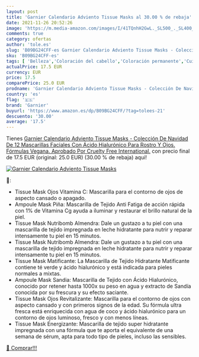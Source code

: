 ```yaml
---
layout: post
title: 'Garnier Calendario Adviento Tissue Masks al 30.00 % de rebaja'
date: 2021-11-26 20:52:26
image: 'https://m.media-amazon.com/images/I/41TQnhH2GwL._SL500_._SL400_.jpg'
comments: true
category: ofertas
author: 'tole.es'
slug: 'B09BG24CFF-es Garnier Calendario Adviento Tissue Masks - Colección De...'
sku: 'B09BG24CFF-es'
tags: [ 'Belleza','Coloración del cabello','Coloración permanente','Cuidado del cabello','adviento','garnier','navidad', ]
actualPrice: 17.5 EUR
currency: EUR
price: 17.5
comparePrice: 25.0 EUR
prodname: 'Garnier Calendario Adviento Tissue Masks - Colección De Navidad De 12 Mascarillas Faciales Con Ácido Hialurónico Para Rostro Y Ojos. Fórmulas Vegana. Aprobado Por Cruelty Free International.'
country: 'es'
flag: '🇪🇸'
brand: 'Garnier'
buyurl: 'https://www.amazon.es/dp/B09BG24CFF/?tag=tolees-21'
descuento: '30.00'
average: '17.5'
---
```


Tienes [Garnier Calendario Adviento Tissue Masks - Colección De Navidad De 12 Mascarillas Faciales Con Ácido Hialurónico Para Rostro Y Ojos. Fórmulas Vegana. Aprobado Por Cruelty Free International.](https://www.amazon.es/dp/B09BG24CFF/?tag=tolees-21) con precio final de  17.5 EUR (original: 25.0 EUR) (30.00 %  de rebaja) aqui!

[![Garnier Calendario Adviento Tissue Masks](https://m.media-amazon.com/images/I/41TQnhH2GwL._SL500_._SL400_.jpg)](https://www.amazon.es/dp/B09BG24CFF/?tag=tolees-21)

🔎:

- Tissue Mask Ojos Vitamina C: Mascarilla para el contorno de ojos de aspecto cansado o apagado.
- Ampoule Mask Piña: Mascarilla de Tejido Anti Fatiga de acción rápida con 1% de Vitamina Cg ayuda a iluminar y restaurar el brillo natural de la piel.
- Tissue Mask Nutribomb Almendra: Dale un gustazo a tu piel con una mascarilla de tejido impregnada en leche hidratante para nutrir y reparar intensamente tu piel en 15 minutos.
- Tissue Mask Nutribomb Almendra: Dale un gustazo a tu piel con una mascarilla de tejido impregnada en leche hidratante para nutrir y reparar intensamente tu piel en 15 minutos.
- Tissue Mask Matificante: La Mascarilla de Tejido Hidratante Matificante contiene té verde y ácido hialurónico y está indicada para pieles normales a mixtas.
- Ampoule Mask Sandia: Mascarilla de Tejido con Ácido Hialurónico, conocido por retener hasta 1000x su peso en agua y extracto de Sandía conocida por su frescura y su efecto saciante.
- Tissue Mask Ojos Revitalizante: Mascarilla para el contorno de ojos con aspecto cansado y con primeros signos de la edad. Su fórmula ultra fresca está enriquecida con agua de coco y ácido hialurónico para un contorno de ojos luminoso, fresco y con menos líneas.
- Tissue Mask Energizante: Mascarilla de tejido super hidratante impregnada con una fórmula que te aporta el equivalente de una semana de sérum, apta para todo tipo de pieles, incluso las sensibles.

[🛒 Comprar!!!](https://www.amazon.es/dp/B09BG24CFF/?tag=tolees-21)
